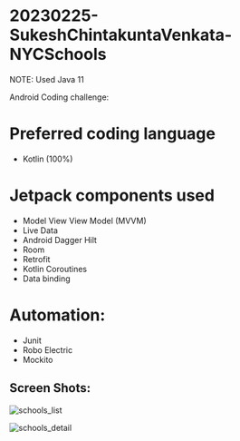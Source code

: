 # 20230225-SukeshChintakuntaVenkata-NYCSchools

NOTE: Used Java 11

Android Coding challenge:

# Preferred coding language
- Kotlin (100%)

# Jetpack components used
- Model View View Model (MVVM)
- Live Data
- Android Dagger Hilt
- Room
- Retrofit
- Kotlin Coroutines
- Data binding

# Automation:

- Junit
- Robo Electric
- Mockito

## Screen Shots:
![schools_list](https://user-images.githubusercontent.com/24326443/221958926-c4981f28-82ff-4730-955c-5b015b0aab5c.png)

![schools_detail](https://user-images.githubusercontent.com/24326443/221959073-b56e6507-ece6-435f-b8ad-ebfb2a3162da.png)
